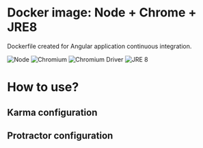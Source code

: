 # Docker image: Node + Chrome + JRE8

Dockerfile created for Angular application continuous integration.

![Node](https://img.shields.io/docker/v/_/node/14-alpine3.12?label=Node)
![Chromium](https://img.shields.io/badge/Chromium-83.0.4103.116-blue)
![Chromium Driver](https://img.shields.io/badge/Chromium%20Driver-83.0.4103.116-blue)
![JRE 8](https://img.shields.io/badge/OpenJDKJRE-8-blue)

# How to use?

## Karma configuration

## Protractor configuration
